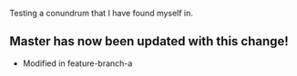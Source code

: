 Testing a conundrum that I have found myself in.

## Master has now been updated with this change!

- Modified in feature-branch-a
